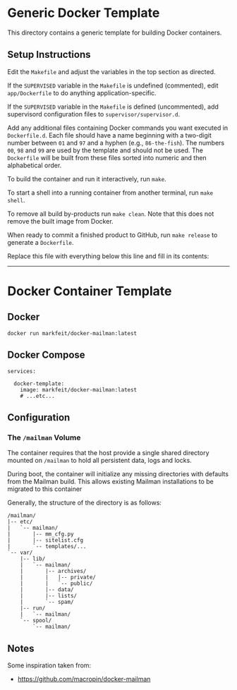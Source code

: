 # Generic Docker Template


This directory contains a generic template for building Docker
containers.

## Setup Instructions

Edit the `Makefile` and adjust the variables in the top section as
directed.

If the `SUPERVISED` variable in the `Makefile` is undefined
(commented), edit `app/Dockerfile` to do anything
application-specific.

If the `SUPERVISED` variable in the `Makefile` is defined
(uncommented), add supervisord configuration files to
`supervisor/supervisor.d`.

Add any additional files containing Docker commands you want executed
in `Dockerfile.d`.  Each file should have a name beginning with a
two-digit number between `01` and `97` and a hyphen (e.g.,
`86-the-fish`).  The numbers `00`, `98` and `99` are used by the
template and should not be used.  The `Dockerfile` will be built from
these files sorted into numeric and then alphabetical order.

To build the container and run it interactively, run `make`.

To start a shell into a running container from another terminal, run
`make shell`.

To remove all build by-products run `make clean`.  Note that this does
not remove the built image from Docker.

When ready to commit a finished product to GitHub, run `make release`
to generate a `Dockerfile`.

Replace this file with everything below this line and fill in its
contents:

---

# Docker Container Template

## Docker

```
docker run markfeit/docker-mailman:latest
```

## Docker Compose

```
services:

  docker-template:
    image: markfeit/docker-mailman:latest
    # ...etc...
```

## Configuration

### The `/mailman` Volume

The container requires that the host provide a single shared directory
mounted on `/mailman` to hold all persistent data, logs and locks.

During boot, the container will initialize any missing directories
with defaults from the Mailman build.  This allows existing Mailman
installations to be migrated to this container

Generally, the structure of the directory is as follows:

```
/mailman/
|-- etc/
|   `-- mailman/
|       |-- mm_cfg.py
|       |-- sitelist.cfg
|       `-- templates/...
`-- var/
    |-- lib/
    |   `-- mailman/
    |       |-- archives/
    |       |   |-- private/
    |       |   `-- public/
    |       |-- data/
    |       |-- lists/
    |       `-- spam/
    |-- run/
    |   `-- mailman/
    `-- spool/
        `-- mailman/
```


## Notes

Some inspiration taken from:

 * https://github.com/macropin/docker-mailman
